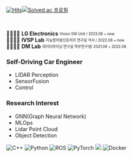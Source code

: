 [![Hits](https://hits.seeyoufarm.com/api/count/incr/badge.svg?url=https%3A%2F%2Fgithub.com%2Fzzsza)](https://hits.seeyoufarm.com)[![Solved.ac 프로필](http://mazassumnida.wtf/api/mini/generate_badge?boj=zx6783)](https://solved.ac/zx6783)

<br/>

👨‍👨‍👦‍👦  **LG Electronics** <sub><sup>Vision SW Unit / 2023.08 ~ now</sup></sub>   
👨‍👨‍👦‍👦  **IVSP Lab** <sub><sup>지능형차량신호처리 연구실 석사 / 2022.08 ~ now</sup></sub>   
👨‍👨‍👦‍👦  **DM Lab** <sub><sup>데이터마이닝 연구실 학부연구생/ 2021.08 ~ 2022.08</sup></sub>   
 

### Self-Driving Car Engineer
- LIDAR Perception 
- SensorFusion
- Control

### Research Interest
- GNN(Graph Neural Network)
- MLOps
- Lidar Point Cloud
- Object Detection


![C++](https://img.shields.io/badge/c++-%2300599C.svg?style=for-the-badge&logo=c%2B%2B&logoColor=white) ![Python](https://img.shields.io/badge/python-3670A0?style=for-the-badge&logo=python&logoColor=ffdd54) ![ROS](https://img.shields.io/badge/ros-%230A0FF9.svg?style=for-the-badge&logo=ros&logoColor=white) ![PyTorch](https://img.shields.io/badge/PyTorch-%23EE4C2C.svg?style=for-the-badge&logo=PyTorch&logoColor=white)   <img src="https://img.shields.io/badge/linux-FCC624?style=for-the-badge&logo=linux&logoColor=black">  ![Docker](https://img.shields.io/badge/docker-%230db7ed.svg?style=for-the-badge&logo=docker&logoColor=white)
